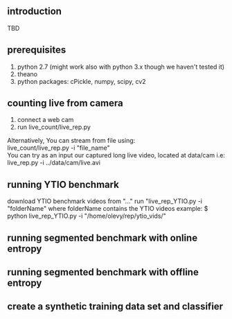 introduction
----------------------------------------------------

TBD


prerequisites
----------------------------------------------------

1. python 2.7 (might work also with python 3.x though we haven't tested it)
2. theano
3. python packages: cPickle, numpy, scipy, cv2



counting live from camera
----------------------------------------------------

1. connect a web cam
2. run live_count/live_rep.py 


Alternatively, You can stream from file using:  
live_count/live_rep.py -i "file_name"  
You can try as an input our captured long live video, located at data/cam
i.e: live_rep.py -i ../data/cam/live.avi


running YTIO benchmark
----------------------------------------------------

download YTIO benchmark videos from "..."
run "live_rep_YTIO.py -i "folderName" where folderName contains the YTIO videos
example: 
$ python live_rep_YTIO.py -i "/home/olevy/rep/ytio_vids/"



running segmented benchmark with online entropy
----------------------------------------------------





running segmented benchmark with offline entropy
----------------------------------------------------




create a synthetic training data set and classifier
----------------------------------------------------

